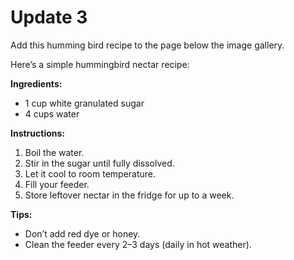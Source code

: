 # Update 3

Add this humming bird recipe to the page below the image gallery.

Here’s a simple hummingbird nectar recipe:

**Ingredients:**
- 1 cup white granulated sugar  
- 4 cups water  

**Instructions:**
1. Boil the water.
2. Stir in the sugar until fully dissolved.
3. Let it cool to room temperature.
4. Fill your feeder.
5. Store leftover nectar in the fridge for up to a week.

**Tips:**
- Don’t add red dye or honey.
- Clean the feeder every 2–3 days (daily in hot weather).